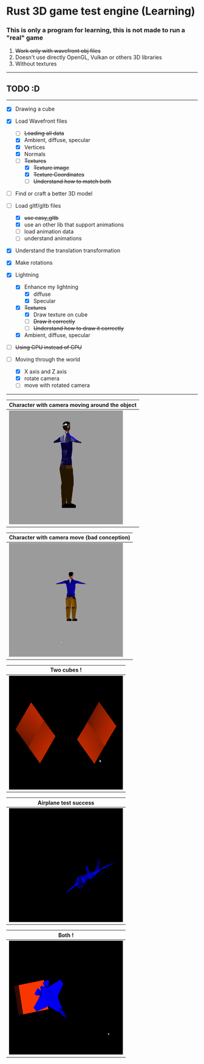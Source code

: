 # Rust 3D game test engine (Learning)

### This is only a program for learning, this is not made to run a "real" game

1. ~~Work only with wavefront obj files~~
2. Doesn't use directly OpenGL, Vulkan or others 3D libraries
3. Without textures
----------------------
## TODO :D
----------------------
- [x] Drawing a cube
- [x] Load Wavefront files
    - [ ] ~~Loading all data~~
    - [x] Ambient, diffuse, specular
    - [x] Vertices
    - [x] Normals
    - [ ] ~~Textures~~
        - [x] ~~Texture image~~
        - [x] ~~Texture Coordinates~~
        - [ ] ~~Understand how to match both~~

- [ ] Find or craft a better 3D model

- [ ] Load gltf/gltb files
    - [x] ~~use easy_gltb~~
    - [x] use an other lib that support animations
    - [ ] load animation data
    - [ ] understand animations

- [x] Understand the translation transformation
- [x] Make rotations

- [x] Lightning
    - [x] Enhance my lightning
        - [x] diffuse 
        - [x] Specular
    - [x] ~~Textures~~
        - [x] Draw texture on cube
        - [ ] ~~Draw it correctly~~
        - [ ] ~~Understand how to draw it correctly~~

    - [x] Ambient, diffuse, specular
    
- [ ] ~~Using GPU instead of CPU~~
- [ ] Moving through the world
    - [x] X axis and Z axis
    - [x] rotate camera
    - [ ] move with rotated camera
----------------------
| Character with camera moving around the object |
| ----------- |
| <img height="300" width="300" src="./demos/camera_move_around.gif"> |

| Character with camera move (bad conception) |
| ----------- |
| <img height="300" width="300" src="./demos/character_slide.gif"> |

| Two cubes ! |
| ----------- |
| <img height="300" width="300" src="./demos/two_cubes.gif"> |


| Airplane test success |
| ---------------- |
| <img height="300" width="300" src="./demos/airplane_success.gif"> |


| Both ! |
| ----------- |
| <img height="300" width="300" src="./demos/cube_and_airplane.gif"> |

